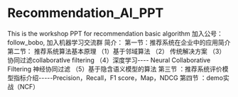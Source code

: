 # Recommendation_Al_PPT
This is the workshop PPT for recommendation basic algorithm
加入公号：follow_bobo, 加入机器学习交流群
简介：
第一节：推荐系统在企业中的应用简介
第二节： 推荐系统算法基本原理
（1）基于邻域算法
（2） 传统解决方案
（3）协同过滤collaboratIve filtering
（4）深度学习---- Neural Collaborative Filtering 神经协同过滤
（5）基于隐含语义模型的算法
第三节 ：推荐系统评价模型指标介绍-----Precision，Recall，F1 score，Map，NDCG
第四节 ：demo实战（NCF）
